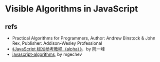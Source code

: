 Visible Algorithms in JavaScript
====

refs
---
* Practical Algorithms for Programmers, Author: Andrew Binstock & John Rex, Publisher: Addison-Wesley Professional
* [《JavaScript 标准参考教程（alpha）》](http://javascript.ruanyifeng.com/special/sorting.html)，by 阮一峰 
* [javascript-algorithms](https://github.com/mgechev/javascript-algorithms), by mgechev